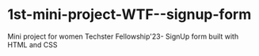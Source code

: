 # 1st-mini-project-WTF--signup-form
Mini project for women Techster Fellowship'23- SignUp form built with HTML and CSS
